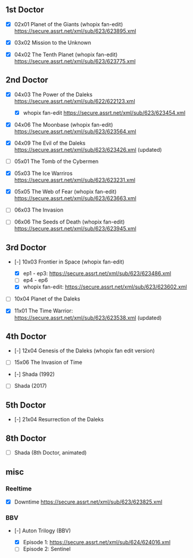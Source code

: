 
## 1st Doctor

- [X] 02x01 Planet of the Giants (whopix fan-edit) https://secure.assrt.net/xml/sub/623/623895.xml
- [X] 03x02 Mission to the Unknown 
- [X] 04x02 The Tenth Planet (whopix fan-edit)  https://secure.assrt.net/xml/sub/623/623775.xml


## 2nd Doctor

- [X] 04x03 The Power of the Daleks https://secure.assrt.net/xml/sub/622/622123.xml

    - [X] whopix fan-edit https://secure.assrt.net/xml/sub/623/623454.xml

- [X] 04x06 The Moonbase (whopix fan-edit) https://secure.assrt.net/xml/sub/623/623564.xml
- [X] 04x09 The Evil of the Daleks https://secure.assrt.net/xml/sub/623/623426.xml (updated)
- [ ] 05x01 The Tomb of the Cybermen
- [X] 05x03 The Ice Warriros https://secure.assrt.net/xml/sub/623/623231.xml
- [X] 05x05 The Web of Fear (whopix fan-edit) https://secure.assrt.net/xml/sub/623/623663.xml
- [ ] 06x03 The Invasion 
- [ ] 06x06 The Seeds of Death (whopix fan-edit) https://secure.assrt.net/xml/sub/623/623945.xml


## 3rd Doctor

- [-] 10x03 Frontier in Space (whopix fan-edit) 

    - [X] ep1 - ep3: https://secure.assrt.net/xml/sub/623/623486.xml
    - [ ] ep4 - ep6
    - [X] whopix fan-edit: https://secure.assrt.net/xml/sub/623/623602.xml

- [ ] 10x04 Planet of the Daleks
- [X] 11x01 The Time Warrior: https://secure.assrt.net/xml/sub/623/623538.xml (updated)


## 4th Doctor

- [-] 12x04 Genesis of the Daleks (whopix fan edit version)
- [ ] 15x06 The Invasion of Time
- [-] Shada (1992) 
- [ ] Shada (2017)


## 5th Doctor

- [-] 21x04 Resurrection of the Daleks


## 8th Doctor

- [ ] Shada (8th Doctor, animated)


## misc

### Reeltime

- [X] Downtime  https://secure.assrt.net/xml/sub/623/623825.xml

### BBV

- [-] Auton Trilogy (BBV)

    - [X] Episode 1: https://secure.assrt.net/xml/sub/624/624016.xml
    - [ ] Episode 2: Sentinel
